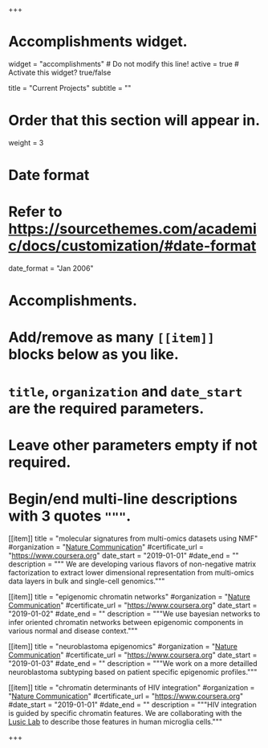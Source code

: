 +++
# Accomplishments widget.
widget = "accomplishments"  # Do not modify this line!
active = true  # Activate this widget? true/false

title = "Current Projects"
subtitle = ""

# Order that this section will appear in.
weight = 3

# Date format
#   Refer to https://sourcethemes.com/academic/docs/customization/#date-format
date_format = "Jan 2006"

# Accomplishments.
#   Add/remove as many `[[item]]` blocks below as you like.
#   `title`, `organization` and `date_start` are the required parameters.
#   Leave other parameters empty if not required.
#   Begin/end multi-line descriptions with 3 quotes `"""`.

[[item]]
  title = "molecular signatures from multi-omics datasets using NMF"
  #organization = "[Nature Communication](https://www.nature.com/articles/s41467-018-08205-7)"
  #certificate_url = "https://www.coursera.org"
  date_start = "2019-01-01"
  #date_end = ""
  description = """ We are developing various flavors of non-negative matrix factorization to extract lower dimensional representation from multi-omics data layers in bulk and single-cell genomics."""
  
  
[[item]]
  title = "epigenomic chromatin networks"
  #organization = "[Nature Communication](https://www.nature.com/articles/s41467-018-08205-7)"
  #certificate_url = "https://www.coursera.org"
  date_start = "2019-01-02"
  #date_end = ""
  description = """We use bayesian networks to infer oriented chromatin networks between epigenomic components in various normal and disease context."""

[[item]]
  title = "neuroblastoma epigenomics"
  #organization = "[Nature Communication](https://www.nature.com/articles/s41467-018-08205-7)"
  #certificate_url = "https://www.coursera.org"
  date_start = "2019-01-03"
  #date_end = ""
  description = """We work on a more detailled neuroblastoma subtyping based on patient specific epigenomic profiles."""

[[item]]
  title = "chromatin determinants of HIV integration"
  #organization = "[Nature Communication](https://www.nature.com/articles/s41467-018-08205-7)"
  #certificate_url = "https://www.coursera.org"
  #date_start = "2019-01-01"
  #date_end = ""
  description = """HIV integration is guided by specific chromatin features. We are collaborating with the [Lusic Lab](https://www.klinikum.uni-heidelberg.de/Lusic.137765.0.html) to describe those features in human microglia cells."""

+++
